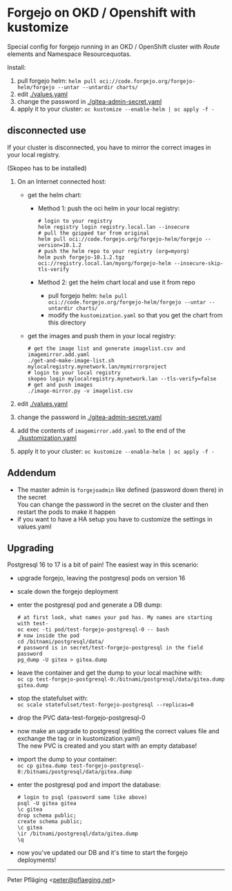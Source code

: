 # Forgejo on OKD / Openshift with kustomize

Special config for forgejo running in an OKD / OpenShift cluster with *Route* elements and Namespace Resourcequotas.

Install:

1. pull forgejo helm: `helm pull oci://code.forgejo.org/forgejo-helm/forgejo --untar --untardir charts/`
1. edit [./values.yaml](./values.yaml)
1. change the password in [./gitea-admin-secret.yaml](./gitea-admin-secret.yaml)
1. apply it to your cluster: `oc kustomize --enable-helm | oc apply -f -`

## disconnected use

If your cluster is disconnected, you have to mirror the correct images in your local registry.

(Skopeo has to be installed)

1. On an Internet connected host:

    - get the helm chart:

      - Method 1: push the oci helm in your local registry:

          ```shell
          # login to your registry
          helm registry login registry.local.lan --insecure
          # pull the gzipped tar from original
          helm pull oci://code.forgejo.org/forgejo-helm/forgejo --version=10.1.2
          # push the helm repo to your registry (org=myorg)
          helm push forgejo-10.1.2.tgz oci://registry.local.lan/myorg/forgejo-helm --insecure-skip-tls-verify
          ```

      - Method 2: get the helm chart local and use it from repo

        - pull forgejo helm: `helm pull oci://code.forgejo.org/forgejo-helm/forgejo --untar --untardir charts/`
        - modify the `kustomization.yaml` so that you get the chart from this directory

    - get the images and push them in your local registry:

      ```shell
      # get the image list and generate imagelist.csv and imagemirror.add.yaml
      ./get-and-make-image-list.sh mylocalregistry.mynetwork.lan/mymirrorproject
      # login to your local registry
      skopeo login mylocalregistry.mynetwork.lan --tls-verify=false 
      # get and push images
      ./image-mirror.py -v imagelist.csv
      ```

1. edit [./values.yaml](./values.yaml)
1. change the password in [./gitea-admin-secret.yaml](./gitea-admin-secret.yaml)
1. add the contents of `imagemirror.add.yaml` to the end of the [./kustomization.yaml](./kustomization.yaml)
1. apply it to your cluster: `oc kustomize --enable-helm | oc apply -f -`

## Addendum

- The master admin is `forgejoadmin` like defined (password down there) in the secret  
  You can change the password in the secret on the cluster and then restart the pods to make it happen
- if you want to have a HA setup you have to customize the settings in values.yaml


## Upgrading

Postgresql 16 to 17 is a bit of pain! The easiest way in this scenario:

- upgrade forgejo, leaving the postgresql pods on version 16
- scale down the forgejo deployment
- enter the postgresql pod and generate a DB dump:

    ```shell
    # at first look, what names your pod has. My names are starting with test-
    oc exec -ti pod/test-forgejo-postgresql-0 -- bash
    # now inside the pod
    cd /bitnami/postgresql/data/
    # password is in secret/test-forgejo-postgresql in the field password
    pg_dump -U gitea > gitea.dump
    ```

- leave the container and get the dump to your local machine with:  
    `oc cp test-forgejo-postgresql-0:/bitnami/postgresql/data/gitea.dump gitea.dump`
- stop the statefulset with:  
    `oc scale statefulset/test-forgejo-postgresql --replicas=0`
- drop the PVC data-test-forgejo-postgresql-0
- now make an upgrade to postgresql (editing the correct values file and exchange the tag or in kustomization.yaml)  
    The new PVC is created and you start with an empty database!
- import the dump to your container:  
    `oc cp gitea.dump test-forgejo-postgresql-0:/bitnami/postgresql/data/gitea.dump`
- enter the postgresql pod and import the database:

    ```shell
    # login to psql (password same like above)
    psql -U gitea gitea
    \c gitea
    drop schema public;
    create schema public;
    \c gitea
    \ir /bitnami/postgresql/data/gitea.dump
    \q
    ```

- now you've updated our DB and it's time to start the forgejo deployments!

---
Peter Pfläging <<peter@pflaeging.net>>
